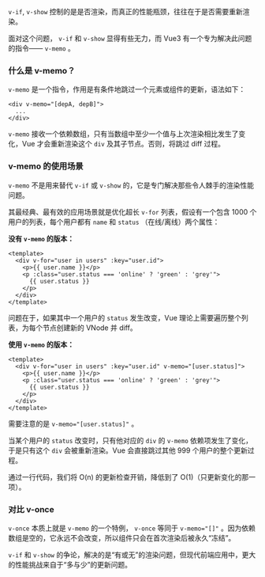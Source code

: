 `v-if`, `v-show` 控制的是是否渲染，而真正的性能瓶颈，往往在于是否需要重新渲染。

面对这个问题， `v-if` 和 `v-show` 显得有些无力，而 Vue3 有一个专为解决此问题的指令—— `v-memo` 。

### 什么是 v-memo？

`v-memo` 是一个指令，作用是有条件地跳过一个元素或组件的更新，语法如下：

```vue
<div v-memo="[depA, depB]">
  ...
</div>
```

`v-memo` 接收一个依赖数组，只有当数组中至少一个值与上次渲染相比发生了变化，Vue 才会重新渲染这个 `div` 及其子节点。否则，将跳过 diff 过程。

### v-memo 的使用场景

`v-memo` 不是用来替代 `v-if` 或 `v-show` 的，它是专门解决那些令人棘手的渲染性能问题。

其最经典、最有效的应用场景就是优化超长 `v-for` 列表，假设有一个包含 1000 个用户的列表，每个用户都有 `name` 和 `status` （在线/离线）两个属性：

**没有 `v-memo` 的版本：**

```vue
<template>
  <div v-for="user in users" :key="user.id">
    <p>{{ user.name }}</p>
    <p :class="user.status === 'online' ? 'green' : 'grey'">
      {{ user.status }}
    </p>
  </div>
</template>
```

问题在于，如果其中一个用户的 `status` 发生改变，Vue 理论上需要遍历整个列表，为每个节点创建新的 VNode 并 diff。

**使用 `v-memo` 的版本：**

```vue
<template>
  <div v-for="user in users" :key="user.id" v-memo="[user.status]">
    <p>{{ user.name }}</p>
    <p :class="user.status === 'online' ? 'green' : 'grey'">
      {{ user.status }}
    </p>
  </div>
</template>
```

需要注意的是 `v-memo="[user.status]"` 。

当某个用户的 `status` 改变时，只有他对应的 `div` 的 `v-memo` 依赖项发生了变化，于是只有这个 `div` 会被重新渲染。Vue 会直接跳过其他 999 个用户的整个更新过程。

通过一行代码，我们将 O(n) 的更新检查开销，降低到了 O(1)（只更新变化的那一项）。

### 对比 v-once

`v-once` 本质上就是 `v-memo` 的一个特例， `v-once` 等同于 `v-memo="[]"` 。因为依赖数组是空的，它永远不会改变，所以组件只会在首次渲染后被永久“冻结”。

`v-if` 和 `v-show` 的争论，解决的是“有或无”的渲染问题，但现代前端应用中，更大的性能挑战来自于“多与少”的更新问题。